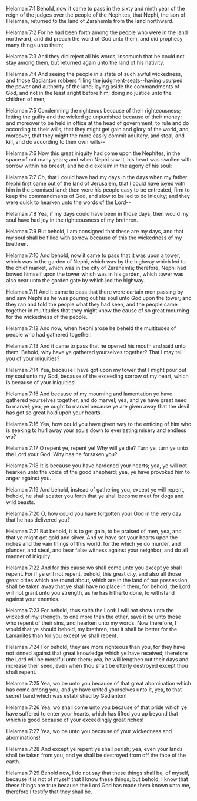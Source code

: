 Helaman 7:1 Behold, now it came to pass in the sixty and ninth year of
the reign of the judges over the people of the Nephites, that Nephi, the
son of Helaman, returned to the land of Zarahemla from the land
northward.

Helaman 7:2 For he had been forth among the people who were in the land
northward, and did preach the word of God unto them, and did prophesy
many things unto them;

Helaman 7:3 And they did reject all his words, insomuch that he could
not stay among them, but returned again unto the land of his nativity.

Helaman 7:4 And seeing the people in a state of such awful wickedness,
and those Gadianton robbers filling the judgment-seats--having usurped
the power and authority of the land; laying aside the commandments of
God, and not in the least aright before him; doing no justice unto the
children of men;

Helaman 7:5 Condemning the righteous because of their righteousness;
letting the guilty and the wicked go unpunished because of their money;
and moreover to be held in office at the head of government, to rule and
do according to their wills, that they might get gain and glory of the
world, and, moreover, that they might the more easily commit adultery,
and steal, and kill, and do according to their own wills--

Helaman 7:6 Now this great iniquity had come upon the Nephites, in the
space of not many years; and when Nephi saw it, his heart was swollen
with sorrow within his breast; and he did exclaim in the agony of his
soul:

Helaman 7:7 Oh, that I could have had my days in the days when my father
Nephi first came out of the land of Jerusalem, that I could have joyed
with him in the promised land; then were his people easy to be
entreated, firm to keep the commandments of God, and slow to be led to
do iniquity; and they were quick to hearken unto the words of the Lord--

Helaman 7:8 Yea, if my days could have been in those days, then would my
soul have had joy in the righteousness of my brethren.

Helaman 7:9 But behold, I am consigned that these are my days, and that
my soul shall be filled with sorrow because of this the wickedness of my
brethren.

Helaman 7:10 And behold, now it came to pass that it was upon a tower,
which was in the garden of Nephi, which was by the highway which led to
the chief market, which was in the city of Zarahemla; therefore, Nephi
had bowed himself upon the tower which was in his garden, which tower
was also near unto the garden gate by which led the highway.

Helaman 7:11 And it came to pass that there were certain men passing by
and saw Nephi as he was pouring out his soul unto God upon the tower;
and they ran and told the people what they had seen, and the people came
together in multitudes that they might know the cause of so great
mourning for the wickedness of the people.

Helaman 7:12 And now, when Nephi arose he beheld the multitudes of
people who had gathered together.

Helaman 7:13 And it came to pass that he opened his mouth and said unto
them: Behold, why have ye gathered yourselves together? That I may tell
you of your iniquities?

Helaman 7:14 Yea, because I have got upon my tower that I might pour out
my soul unto my God, because of the exceeding sorrow of my heart, which
is because of your iniquities!

Helaman 7:15 And because of my mourning and lamentation ye have gathered
yourselves together, and do marvel; yea, and ye have great need to
marvel; yea, ye ought to marvel because ye are given away that the devil
has got so great hold upon your hearts.

Helaman 7:16 Yea, how could you have given way to the enticing of him
who is seeking to hurl away your souls down to everlasting misery and
endless wo?

Helaman 7:17 O repent ye, repent ye! Why will ye die? Turn ye, turn ye
unto the Lord your God. Why has he forsaken you?

Helaman 7:18 It is because you have hardened your hearts; yea, ye will
not hearken unto the voice of the good shepherd; yea, ye have provoked
him to anger against you.

Helaman 7:19 And behold, instead of gathering you, except ye will
repent, behold, he shall scatter you forth that ye shall become meat for
dogs and wild beasts.

Helaman 7:20 O, how could you have forgotten your God in the very day
that he has delivered you?

Helaman 7:21 But behold, it is to get gain, to be praised of men, yea,
and that ye might get gold and silver. And ye have set your hearts upon
the riches and the vain things of this world, for the which ye do
murder, and plunder, and steal, and bear false witness against your
neighbor, and do all manner of iniquity.

Helaman 7:22 And for this cause wo shall come unto you except ye shall
repent. For if ye will not repent, behold, this great city, and also all
those great cities which are round about, which are in the land of our
possession, shall be taken away that ye shall have no place in them; for
behold, the Lord will not grant unto you strength, as he has hitherto
done, to withstand against your enemies.

Helaman 7:23 For behold, thus saith the Lord: I will not show unto the
wicked of my strength, to one more than the other, save it be unto those
who repent of their sins, and hearken unto my words. Now therefore, I
would that ye should behold, my brethren, that it shall be better for
the Lamanites than for you except ye shall repent.

Helaman 7:24 For behold, they are more righteous than you, for they have
not sinned against that great knowledge which ye have received;
therefore the Lord will be merciful unto them; yea, he will lengthen out
their days and increase their seed, even when thou shalt be utterly
destroyed except thou shalt repent.

Helaman 7:25 Yea, wo be unto you because of that great abomination which
has come among you; and ye have united yourselves unto it, yea, to that
secret band which was established by Gadianton!

Helaman 7:26 Yea, wo shall come unto you because of that pride which ye
have suffered to enter your hearts, which has lifted you up beyond that
which is good because of your exceedingly great riches!

Helaman 7:27 Yea, wo be unto you because of your wickedness and
abominations!

Helaman 7:28 And except ye repent ye shall perish; yea, even your lands
shall be taken from you, and ye shall be destroyed from off the face of
the earth.

Helaman 7:29 Behold now, I do not say that these things shall be, of
myself, because it is not of myself that I know these things; but
behold, I know that these things are true because the Lord God has made
them known unto me, therefore I testify that they shall be.
